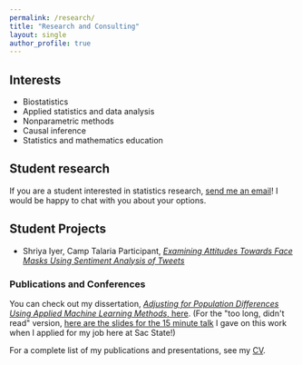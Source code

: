 ```yaml
---
permalink: /research/
title: "Research and Consulting"
layout: single
author_profile: true
---
```


## Interests
- Biostatistics
- Applied statistics and data analysis
- Nonparametric methods 
- Causal inference
- Statistics and mathematics education

## Student research

If you are a student interested in statistics research, [send me an email](mailto:cappiello@csus.edu)! I would be happy to chat with you about your options.

## Student Projects

- Shriya Iyer, Camp Talaria Participant, [*Examining Attitudes Towards Face Masks Using Sentiment Analysis of Tweets*](https://lgpcappiello.github.io/research/ATHENA_Research_Paper.pdf)

### Publications and Conferences

You can check out my dissertation, [*Adjusting for Population Differences Using Applied Machine Learning Methods*, here](https://escholarship.org/uc/item/5ng9c2bn#main). (For the "too long, didn't read" version, [here are the slides for the 15 minute talk](https://lgpcappiello.github.io/research/ResearchTalk_CSUS.pdf) I gave on this work when I applied for my job here at Sac State!)

For a complete list of my publications and presentations, see my [CV](https://lgpcappiello.github.io/CappielloCV.pdf). 
